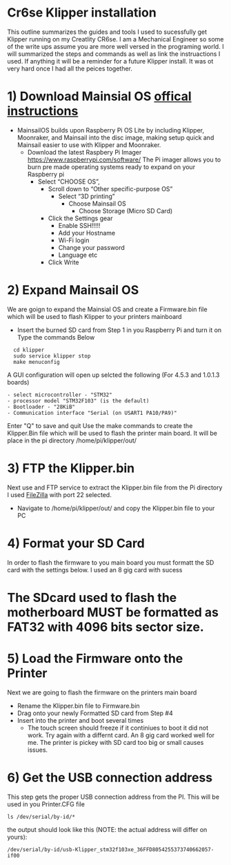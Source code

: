 # Cr6se Klipper installation
This outline summarizes the guides and tools I used to sucessfully get Klipper running on my Creatlity CR6se. I am a Mechanical Engineer so some of the write ups
assume you are more well versed in the programing world. I will summarized the steps and commands as well as link the instruactions I used. If anything it will be 
a reminder for a future Klipper install. It was ot very hard once I had all the peices together. 

# 1) Download Mainsial OS [offical instructions](https://docs.mainsail.xyz/setup/mainsailos/pi-imager)
  - MainsailOS builds upon Raspberry Pi OS Lite by including Klipper, Moonraker, 
     and Mainsail into the disc image, making setup quick and Mainsail easier to use with Klipper and Moonraker.
     - Download the latest Raspbery Pi Imager https://www.raspberrypi.com/software/
        The Pi imager allows you to burn pre made operating systems ready to expand on your Raspberry pi
        - Select “CHOOSE OS”, 
          - Scroll down to “Other specific-purpose OS”
            - Select “3D printing”
              - Choose Mainsail OS
                - Choose Storage (Micro SD Card)
          - Click the Settings gear
            - Enable SSH!!!!!
            - Add your Hostname
            - Wi-Fi login
            - Change your password
            - Language etc
          - Click Write
 # 2) Expand Mainsail OS
   We are goign to expand the Mainsial OS and create a Firmware.bin file which will be 
   used to flash Klipper to your printers mainboard
  - Insert the burned SD card from Step 1 in you Raspberry Pi and turn it on
  Type the commands Below
  
  ``` 
    cd klipper
    sudo service klipper stop
    make menuconfig 
  ```  
       
A GUI configuration will open up selcted the following (For 4.5.3 and 1.0.1.3 boards)    

    - select microcontroller - "STM32"
    - processor model "STM32F103" (is the default)
    - Bootloader - "28KiB"
    - Communication interface "Serial (on USART1 PA10/PA9)"
   Enter "Q" to save and quit
   Use the make commands to create the Klipper.Bin file which will be used to flash the printer main board. It will be place in the pi directory /home/pi/klipper/out/
  
# 3) FTP the Klipper.bin
Next use and FTP service to extract the Klipper.bin file from the Pi directory 
I used [FileZilla](https://filezilla-project.org/) with port 22 selected.
  - Navigate to /home/pi/klipper/out/ and copy the Klipper.bin file to your PC

# 4) Format your SD Card 
In order to flash the firmware to you main board you must formatt the SD card with the settings below. I used an 8 gig card with sucess

#  The SDcard used to flash the motherboard MUST be formatted as FAT32 with 4096 bits sector size.

# 5) Load the Firmware onto the Printer
Next we are going to flash the firmware on the printers main board
  - Rename the Klipper.bin file to Firmware.bin
  - Drag onto your newly Formatted SD card from Step #4
  - Insert into the printer and boot several times
    - The touch screen should freeze if it continiues to boot it did not work. Try again with a         differnt card. An 8 gig card worked well for me. The printer is pickey with SD card too           big or small causes issues. 

# 6) Get the USB connection address
This step gets the proper USB connection address from the PI. This will be used in you Printer.CFG file

   ```ls /dev/serial/by-id/*```

the output should look like this (NOTE: the actual address will differ on yours):

   ```/dev/serial/by-id/usb-Klipper_stm32f103xe_36FFD8054255373740662057-if00```

   

     
 
  
